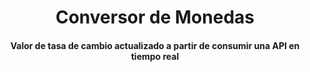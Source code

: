 <h1 align="center"> Conversor de Monedas </h1>
<h4 align="center">
Valor de tasa de cambio actualizado a partir de consumir una API en tiempo real
</h4>
